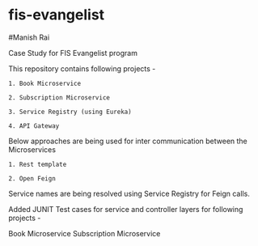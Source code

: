 # fis-evangelist
#Manish Rai

Case Study for FIS Evangelist program

This repository contains following projects -

	1. Book Microservice

	2. Subscription Microservice
	
	3. Service Registry (using Eureka)
	
	4. API Gateway
	
Below approaches are being used for inter communication between the Microservices
    
	1. Rest template
	
	2. Open Feign
	
Service names are being resolved using Service Registry for Feign calls.


Added JUNIT Test cases for service and controller layers for following projects -

  Book Microservice
  Subscription Microservice






